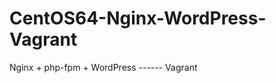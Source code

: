 CentOS64-Nginx-WordPress-Vagrant
================================

Nginx + php-fpm + WordPress ------ Vagrant
